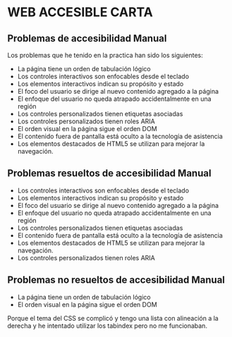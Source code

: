 # WEB ACCESIBLE CARTA

## Problemas de accesibilidad Manual

Los problemas que he tenido en la practica han sido los siguientes:

- La página tiene un orden de tabulación lógico
- Los controles interactivos son enfocables desde el teclado
- Los elementos interactivos indican su propósito y estado
- El foco del usuario se dirige al nuevo contenido agregado a la página
- El enfoque del usuario no queda atrapado accidentalmente en una región
- Los controles personalizados tienen etiquetas asociadas
- Los controles personalizados tienen roles ARIA
- El orden visual en la página sigue el orden DOM
- El contenido fuera de pantalla está oculto a la tecnología de asistencia
- Los elementos destacados de HTML5 se utilizan para mejorar la navegación.

## Problemas resueltos de accesibilidad Manual

- Los controles interactivos son enfocables desde el teclado
- Los elementos interactivos indican su propósito y estado
- El foco del usuario se dirige al nuevo contenido agregado a la página
- El enfoque del usuario no queda atrapado accidentalmente en una región
- Los controles personalizados tienen etiquetas asociadas   
- El contenido fuera de pantalla está oculto a la tecnología de asistencia
- Los elementos destacados de HTML5 se utilizan para mejorar la navegación.
- Los controles personalizados tienen roles ARIA

## Problemas no resueltos de accesibilidad Manual

- La página tiene un orden de tabulación lógico
- El orden visual en la página sigue el orden DOM

Porque el tema del CSS se complicó y tengo una lista con alineación a la derecha y he intentado utilizar los tabindex pero no me funcionaban.
